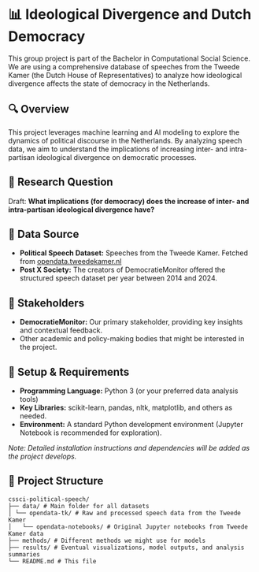 # 📊 Ideological Divergence and Dutch Democracy

This group project is part of the Bachelor in Computational Social Science. We are using a comprehensive database of speeches from the Tweede Kamer (the Dutch House of Representatives) to analyze how ideological divergence affects the state of democracy in the Netherlands.



## 🔍 Overview

This project leverages machine learning and AI modeling to explore the dynamics of political discourse in the Netherlands. By analyzing speech data, we aim to understand the implications of increasing inter- and intra-partisan ideological divergence on democratic processes.


## 🎯 Research Question

Draft: **What implications (for democracy) does the increase of inter- and intra-partisan ideological divergence have?**


## 💾 Data Source

- **Political Speech Dataset:** Speeches from the Tweede Kamer. Fetched from [opendata.tweedekamer.nl](https://opendata.tweedekamer.nl/)
- **Post X Society:** The creators of DemocratieMonitor offered the structured speech dataset per year between 2014 and 2024.


## 🤝 Stakeholders

- **DemocratieMonitor:** Our primary stakeholder, providing key insights and contextual feedback.
- Other academic and policy-making bodies that might be interested in the project.



## 🔧 Setup & Requirements

- **Programming Language:** Python 3 (or your preferred data analysis tools)
- **Key Libraries:** scikit-learn, pandas, nltk, matplotlib, and others as needed.
- **Environment:** A standard Python development environment (Jupyter Notebook is recommended for exploration).

*Note: Detailed installation instructions and dependencies will be added as the project develops.*


## 📁 Project Structure
```
cssci-political-speech/
├── data/ # Main folder for all datasets
│ └── opendata-tk/ # Raw and processed speech data from the Tweede Kamer
│   └── opendata-notebooks/ # Original Jupyter notebooks from Tweede Kamer data
├── methods/ # Different methods we might use for models
├── results/ # Eventual visualizations, model outputs, and analysis summaries
└── README.md # This file
```

